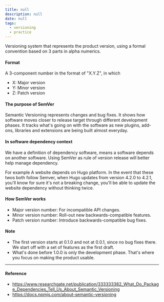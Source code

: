 ```yaml
---
title: null
description: null
date: null
tags:
  - versioning
  - practice
---
```


Versioning system that represents the product version, using a formal convention based on 3 parts in alpha numerics.

#### Format

A 3-component number in the format of "X.Y.Z", in which

- X: Major version
- Y: Minor version
- Z: Patch version

#### The purpose of SemVer

Semantic Versioning represents changes and bug fixes. It shows how software moves closer to release target through different development phases. It tracks what's going on with the software as new plugins, add-ons, libraries and extensions are being built almost everyday.

#### In software dependency context

We have a definition of dependency software, means a software depends on another software. Using SemVer as rule of version release will better help manage dependency.

For example A website depends on Hugo platform. In the event that these twos both follow Semver, when Hugo updates from version 4.2.0 to 4.2.1, you'll know for sure it's not a breaking change, you'll be able to update the website dependency without thinking twice.

#### How SemVer works

- Major version number: For incompatible API changes.
- Minor version number: Roll-out new backwards-compatible features.
- Patch version number: Introduce backwards-compatible bug fixes.

#### Note

- The first version starts at 0.1.0 and not at 0.0.1, since no bug fixes there. We start off with a set of features as the first draft.
- What's done before 1.0.0 is only the development phase. That's where you focus on making the product usable.

---

#### Reference

- https://www.researchgate.net/publication/333333382_What_Do_Package_Dependencies_Tell_Us_About_Semantic_Versioning
- https://docs.npmjs.com/about-semantic-versioning

